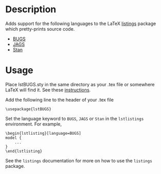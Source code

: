 # Description 

Adds support for the following languages to the LaTeX
[listings](http://www.ctan.org/tex-archive/macros/latex/contrib/listings/)
package which pretty-prints source code.

- [BUGS](http://www.openbugs.info/w/)
- [JAGS](http://mcmc-jags.sourceforge.net/)
- [Stan](http://code.google.com/p/stan/) 

# Usage

Place lstBUGS.sty in the same directory as your .tex file or somewhere
LaTeX will find it. See these
[instructions](http://en.wikibooks.org/wiki/LaTeX/Packages/Installing_Extra_Packages).

Add the following line to the header of your .tex file

```
\usepackage{lstBUGS}
```

Set the language keyword to `BUGS`, `JAGS` or `Stan` in the
`lstlistings` environment.  For example,

```
\begin{lstlisting}[language=BUGS]
model {
	...
}
\end{lstlisting}
```

See the `listings` documentation for more on how to use the `listings` package.

